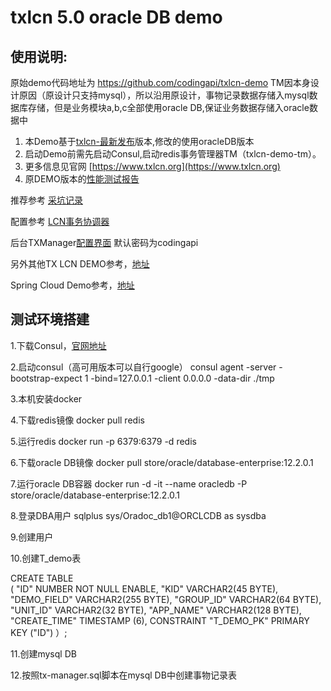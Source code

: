 # txlcn 5.0 oracle DB demo


## 使用说明:
原始demo代码地址为 https://github.com/codingapi/txlcn-demo
TM因本身设计原因（原设计只支持mysql），所以沿用原设计，事物记录数据存储入mysql数据库存储，但是业务模块a,b,c全部使用oracle DB,保证业务数据存储入oracle数据中
1. 本Demo基于[txlcn-最新发布](https://github.com/codingapi/tx-lcn)版本,修改的使用oracleDB版本
2. 启动Demo前需先启动Consul,启动redis事务管理器TM（txlcn-demo-tm）。
3. 更多信息见官网 [https://www.txlcn.org](https://www.txlcn.org)   
4. 原DEMO版本的[性能测试报告](https://txlcn.org/zh-cn/docs/test.html)

推荐参考 [采坑记录](https://www.cnblogs.com/free-wings/p/10281198.html)

配置参考 [LCN事务协调器](https://blog.csdn.net/m0_37367413/article/details/87979828)

后台TXManager[配置界面](http://localhost:7970/admin/index.htm) 默认密码为codingapi 

另外其他TX LCN DEMO参考，[地址](https://github.com/1991wangliang/springcloud-lcn-demo)

Spring Cloud Demo参考，[地址](https://blog.csdn.net/sanyaoxu_2/article/details/87902899)

## 测试环境搭建
1.下载Consul，[官网地址](https://www.consul.io/)

2.启动consul（高可用版本可以自行google）
consul agent -server -bootstrap-expect 1  -bind=127.0.0.1 -client 0.0.0.0 -data-dir ./tmp

3.本机安装docker

4.下载redis镜像
docker pull redis

5.运行redis
docker run -p 6379:6379 -d redis

6.下载oracle DB镜像
docker pull store/oracle/database-enterprise:12.2.0.1

7.运行oracle DB容器
docker run -d -it --name oracledb -P store/oracle/database-enterprise:12.2.0.1

8.登录DBA用户
sqlplus sys/Oradoc_db1@ORCLCDB as sysdba

9.创建用户

10.创建T_demo表

CREATE TABLE  
   (	"ID" NUMBER NOT NULL ENABLE, 
	"KID" VARCHAR2(45 BYTE), 
	"DEMO_FIELD" VARCHAR2(255 BYTE), 
	"GROUP_ID" VARCHAR2(64 BYTE), 
	"UNIT_ID" VARCHAR2(32 BYTE), 
	"APP_NAME" VARCHAR2(128 BYTE), 
	"CREATE_TIME" TIMESTAMP (6), 
	 CONSTRAINT "T_DEMO_PK" PRIMARY KEY ("ID")
	 ）;

11.创建mysql DB

12.按照tx-manager.sql脚本在mysql DB中创建事物记录表
